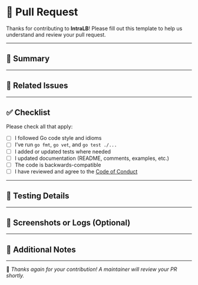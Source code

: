 # 🚀 Pull Request

Thanks for contributing to **IntraLB**! Please fill out this template to help us understand and review your pull request.

---

## 📄 Summary

<!-- Describe what your PR does and why it matters -->
<!-- Example: Fixes panic on shutdown due to missing context cancelation -->

---

## 🔗 Related Issues

<!-- Link any related issues using the GitHub keywords so they auto-close -->
<!-- Example: Closes #42, Fixes #101 -->

---

## ✅ Checklist

Please check all that apply:

- [ ] I followed Go code style and idioms
- [ ] I’ve run `go fmt`, `go vet`, and `go test ./...`
- [ ] I added or updated tests where needed
- [ ] I updated documentation (README, comments, examples, etc.)
- [ ] The code is backwards-compatible
- [ ] I have reviewed and agree to the [Code of Conduct](../CODE_OF_CONDUCT.md)

---

## 🧪 Testing Details

<!-- Explain how the change was tested -->
<!-- Example: Added unit tests for worker queue logic and verified with Postman -->

---

## 📸 Screenshots or Logs (Optional)

<!-- Paste terminal output, screenshots, or performance logs if applicable -->

---

## 💬 Additional Notes

<!-- Anything else reviewers should know? -->

---

👀 _Thanks again for your contribution! A maintainer will review your PR shortly._
